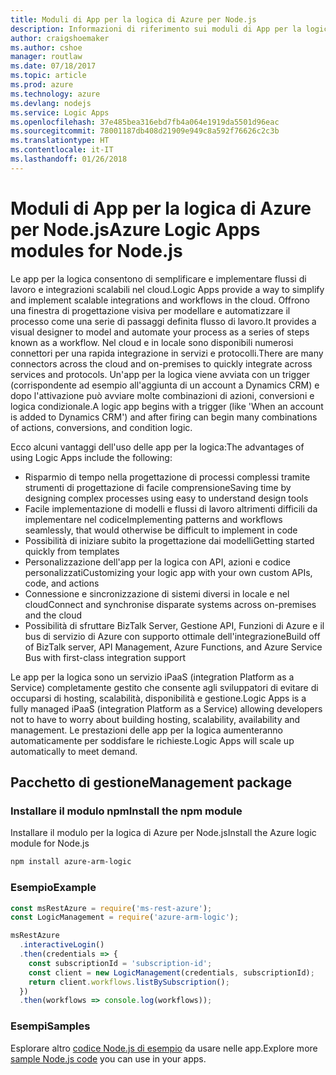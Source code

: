 ```yaml
---
title: Moduli di App per la logica di Azure per Node.js
description: Informazioni di riferimento sui moduli di App per la logica di Azure per Node.js
author: craigshoemaker
ms.author: cshoe
manager: routlaw
ms.date: 07/18/2017
ms.topic: article
ms.prod: azure
ms.technology: azure
ms.devlang: nodejs
ms.service: Logic Apps
ms.openlocfilehash: 37e485bea316ebd7fb4a064e1919da5501d96eac
ms.sourcegitcommit: 78001187db408d21909e949c8a592f76626c2c3b
ms.translationtype: HT
ms.contentlocale: it-IT
ms.lasthandoff: 01/26/2018
---
```

# <a name="azure-logic-apps-modules-for-nodejs"></a><span data-ttu-id="aa8a5-103">Moduli di App per la logica di Azure per Node.js</span><span class="sxs-lookup"><span data-stu-id="aa8a5-103">Azure Logic Apps modules for Node.js</span></span>

<span data-ttu-id="aa8a5-104">Le app per la logica consentono di semplificare e implementare flussi di lavoro e integrazioni scalabili nel cloud.</span><span class="sxs-lookup"><span data-stu-id="aa8a5-104">Logic Apps provide a way to simplify and implement scalable integrations and workflows in the cloud.</span></span> <span data-ttu-id="aa8a5-105">Offrono una finestra di progettazione visiva per modellare e automatizzare il processo come una serie di passaggi definita flusso di lavoro.</span><span class="sxs-lookup"><span data-stu-id="aa8a5-105">It provides a visual designer to model and automate your process as a series of steps known as a workflow.</span></span> <span data-ttu-id="aa8a5-106">Nel cloud e in locale sono disponibili numerosi connettori per una rapida integrazione in servizi e protocolli.</span><span class="sxs-lookup"><span data-stu-id="aa8a5-106">There are many connectors across the cloud and on-premises to quickly integrate across services and protocols.</span></span> <span data-ttu-id="aa8a5-107">Un'app per la logica viene avviata con un trigger (corrispondente ad esempio all'aggiunta di un account a Dynamics CRM) e dopo l'attivazione può avviare molte combinazioni di azioni, conversioni e logica condizionale.</span><span class="sxs-lookup"><span data-stu-id="aa8a5-107">A logic app begins with a trigger (like 'When an account is added to Dynamics CRM') and after firing can begin many combinations of actions, conversions, and condition logic.</span></span>

<span data-ttu-id="aa8a5-108">Ecco alcuni vantaggi dell'uso delle app per la logica:</span><span class="sxs-lookup"><span data-stu-id="aa8a5-108">The advantages of using Logic Apps include the following:</span></span>
- <span data-ttu-id="aa8a5-109">Risparmio di tempo nella progettazione di processi complessi tramite strumenti di progettazione di facile comprensione</span><span class="sxs-lookup"><span data-stu-id="aa8a5-109">Saving time by designing complex processes using easy to understand design tools</span></span>
- <span data-ttu-id="aa8a5-110">Facile implementazione di modelli e flussi di lavoro altrimenti difficili da implementare nel codice</span><span class="sxs-lookup"><span data-stu-id="aa8a5-110">Implementing patterns and workflows seamlessly, that would otherwise be difficult to implement in code</span></span>
- <span data-ttu-id="aa8a5-111">Possibilità di iniziare subito la progettazione dai modelli</span><span class="sxs-lookup"><span data-stu-id="aa8a5-111">Getting started quickly from templates</span></span>
- <span data-ttu-id="aa8a5-112">Personalizzazione dell'app per la logica con API, azioni e codice personalizzati</span><span class="sxs-lookup"><span data-stu-id="aa8a5-112">Customizing your logic app with your own custom APIs, code, and actions</span></span>
- <span data-ttu-id="aa8a5-113">Connessione e sincronizzazione di sistemi diversi in locale e nel cloud</span><span class="sxs-lookup"><span data-stu-id="aa8a5-113">Connect and synchronise disparate systems across on-premises and the cloud</span></span>
- <span data-ttu-id="aa8a5-114">Possibilità di sfruttare BizTalk Server, Gestione API, Funzioni di Azure e il bus di servizio di Azure con supporto ottimale dell'integrazione</span><span class="sxs-lookup"><span data-stu-id="aa8a5-114">Build off of BizTalk server, API Management, Azure Functions, and Azure Service Bus with first-class integration support</span></span>

<span data-ttu-id="aa8a5-115">Le app per la logica sono un servizio iPaaS (integration Platform as a Service) completamente gestito che consente agli sviluppatori di evitare di occuparsi di hosting, scalabilità, disponibilità e gestione.</span><span class="sxs-lookup"><span data-stu-id="aa8a5-115">Logic Apps is a fully managed iPaaS (integration Platform as a Service) allowing developers not to have to worry about building hosting, scalability, availability and management.</span></span> <span data-ttu-id="aa8a5-116">Le prestazioni delle app per la logica aumenteranno automaticamente per soddisfare le richieste.</span><span class="sxs-lookup"><span data-stu-id="aa8a5-116">Logic Apps will scale up automatically to meet demand.</span></span>

## <a name="management-package"></a><span data-ttu-id="aa8a5-117">Pacchetto di gestione</span><span class="sxs-lookup"><span data-stu-id="aa8a5-117">Management package</span></span>

### <a name="install-the-npm-module"></a><span data-ttu-id="aa8a5-118">Installare il modulo npm</span><span class="sxs-lookup"><span data-stu-id="aa8a5-118">Install the npm module</span></span>

<span data-ttu-id="aa8a5-119">Installare il modulo per la logica di Azure per Node.js</span><span class="sxs-lookup"><span data-stu-id="aa8a5-119">Install the Azure logic module for Node.js</span></span>

```bash
npm install azure-arm-logic
```

### <a name="example"></a><span data-ttu-id="aa8a5-120">Esempio</span><span class="sxs-lookup"><span data-stu-id="aa8a5-120">Example</span></span>

```javascript
const msRestAzure = require('ms-rest-azure');
const LogicManagement = require('azure-arm-logic');

msRestAzure
  .interactiveLogin()
  .then(credentials => {
    const subscriptionId = 'subscription-id';
    const client = new LogicManagement(credentials, subscriptionId);
    return client.workflows.listBySubscription();
  })
  .then(workflows => console.log(workflows));
```

### <a name="samples"></a><span data-ttu-id="aa8a5-121">Esempi</span><span class="sxs-lookup"><span data-stu-id="aa8a5-121">Samples</span></span>

<span data-ttu-id="aa8a5-122">Esplorare altro [codice Node.js di esempio](https://azure.microsoft.com/resources/samples/?platform=nodejs) da usare nelle app.</span><span class="sxs-lookup"><span data-stu-id="aa8a5-122">Explore more [sample Node.js code](https://azure.microsoft.com/resources/samples/?platform=nodejs) you can use in your apps.</span></span>
